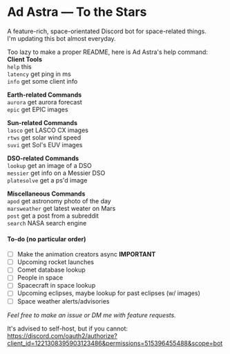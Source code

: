 # Ad Astra — To the Stars

A feature-rich, space-orientated Discord bot for space-related things. \
I'm updating this bot almost everyday.

Too lazy to make a proper README, here is Ad Astra's help command: \
**Client Tools** \
 `help`    this \
 `latency` get ping in ms \
 `info`    get some client info

**Earth-related Commands** \
 `aurora`  get aurora forecast \
 `epic`    get EPIC images

**Sun-related Commands** \
 `lasco`   get LASCO CX images \
 `rtws`    get solar wind speed \
 `suvi`    get Sol's EUV images
 
**DSO-related Commands** \
 `lookup`  get an image of a DSO \
 `messier` get info on a Messier DSO \
 `platesolve` get a ps'd image

**Miscellaneous Commands** \
 `apod`    get astronomy photo of the day \
 `marsweather` get latest weater on Mars \
 `post`    get a post from a subreddit \
 `search`  NASA search engine


#### To-do (no particular order)
- [ ] Make the animation creators async **IMPORTANT**
- [ ] Upcoming rocket launches
- [ ] Comet database lookup
- [ ] People in space
- [ ] Spacecraft in space lookup
- [ ] Upcoming eclipses, maybe lookup for past eclipses (w/ images)
- [ ] Space weather alerts/advisories

*Feel free to make an issue or DM me with feature requests.*

It's advised to self-host, but if you cannot: \
https://discord.com/oauth2/authorize?client_id=1221308395903123486&permissions=515396455488&scope=bot